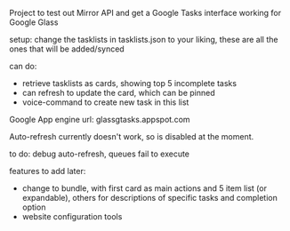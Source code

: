 Project to test out Mirror API and get a Google Tasks interface working for Google Glass

setup: change the tasklists in tasklists.json to your liking, these are all the ones that will be added/synced

can do:
- retrieve tasklists as cards, showing top 5 incomplete tasks
- can refresh to update the card, which can be pinned
- voice-command to create new task in this list

Google App engine url: glassgtasks.appspot.com


Auto-refresh currently doesn't work, so is disabled at the moment.



to do:
debug auto-refresh, queues fail to execute

features to add later:
- change to bundle, with first card as main actions and 5 item list (or expandable), others for descriptions of specific tasks and completion option
- website configuration tools